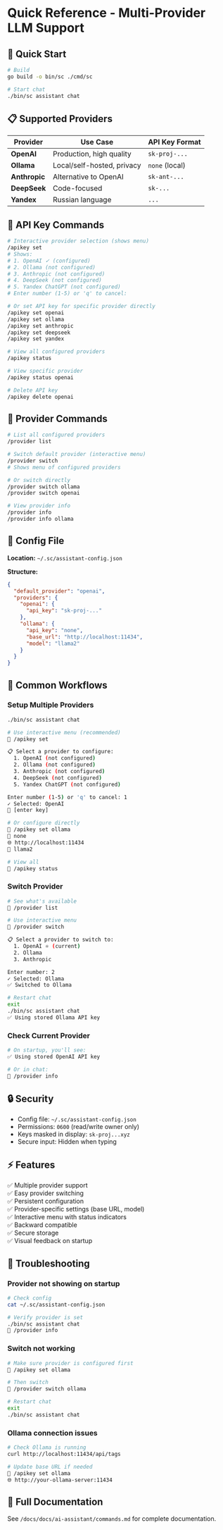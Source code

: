# Quick Reference - Multi-Provider LLM Support

## 🚀 Quick Start

```bash
# Build
go build -o bin/sc ./cmd/sc

# Start chat
./bin/sc assistant chat
```

## 📋 Supported Providers

| Provider | Use Case | API Key Format |
|----------|----------|----------------|
| **OpenAI** | Production, high quality | `sk-proj-...` |
| **Ollama** | Local/self-hosted, privacy | `none` (local) |
| **Anthropic** | Alternative to OpenAI | `sk-ant-...` |
| **DeepSeek** | Code-focused | `sk-...` |
| **Yandex** | Russian language | `...` |

## 🔑 API Key Commands

```bash
# Interactive provider selection (shows menu)
/apikey set
# Shows:
# 1. OpenAI ✓ (configured)
# 2. Ollama (not configured)
# 3. Anthropic (not configured)
# 4. DeepSeek (not configured)
# 5. Yandex ChatGPT (not configured)
# Enter number (1-5) or 'q' to cancel:

# Or set API key for specific provider directly
/apikey set openai
/apikey set ollama
/apikey set anthropic
/apikey set deepseek
/apikey set yandex

# View all configured providers
/apikey status

# View specific provider
/apikey status openai

# Delete API key
/apikey delete openai
```

## 🔄 Provider Commands

```bash
# List all configured providers
/provider list

# Switch default provider (interactive menu)
/provider switch
# Shows menu of configured providers

# Or switch directly
/provider switch ollama
/provider switch openai

# View provider info
/provider info
/provider info ollama
```

## 📁 Config File

**Location:** `~/.sc/assistant-config.json`

**Structure:**
```json
{
  "default_provider": "openai",
  "providers": {
    "openai": {
      "api_key": "sk-proj-..."
    },
    "ollama": {
      "api_key": "none",
      "base_url": "http://localhost:11434",
      "model": "llama2"
    }
  }
}
```

## 🎯 Common Workflows

### Setup Multiple Providers
```bash
./bin/sc assistant chat

# Use interactive menu (recommended)
💬 /apikey set

📋 Select a provider to configure:
  1. OpenAI (not configured)
  2. Ollama (not configured)
  3. Anthropic (not configured)
  4. DeepSeek (not configured)
  5. Yandex ChatGPT (not configured)

Enter number (1-5) or 'q' to cancel: 1
✓ Selected: OpenAI
🔑 [enter key]

# Or configure directly
💬 /apikey set ollama
🔑 none
🌐 http://localhost:11434
🤖 llama2

# View all
💬 /apikey status
```

### Switch Provider
```bash
# See what's available
💬 /provider list

# Use interactive menu
💬 /provider switch

📋 Select a provider to switch to:
  1. OpenAI ⭐ (current)
  2. Ollama
  3. Anthropic

Enter number: 2
✓ Selected: Ollama
✅ Switched to Ollama

# Restart chat
exit
./bin/sc assistant chat
✅ Using stored Ollama API key
```

### Check Current Provider
```bash
# On startup, you'll see:
✅ Using stored OpenAI API key

# Or in chat:
💬 /provider info
```

## 🔒 Security

- Config file: `~/.sc/assistant-config.json`
- Permissions: `0600` (read/write owner only)
- Keys masked in display: `sk-proj...xyz`
- Secure input: Hidden when typing

## ⚡ Features

✅ Multiple provider support  
✅ Easy provider switching  
✅ Persistent configuration  
✅ Provider-specific settings (base URL, model)  
✅ Interactive menu with status indicators  
✅ Backward compatible  
✅ Secure storage  
✅ Visual feedback on startup  

## 🐛 Troubleshooting

### Provider not showing on startup
```bash
# Check config
cat ~/.sc/assistant-config.json

# Verify provider is set
./bin/sc assistant chat
💬 /provider info
```

### Switch not working
```bash
# Make sure provider is configured first
💬 /apikey set ollama

# Then switch
💬 /provider switch ollama

# Restart chat
exit
./bin/sc assistant chat
```

### Ollama connection issues
```bash
# Check Ollama is running
curl http://localhost:11434/api/tags

# Update base URL if needed
💬 /apikey set ollama
🌐 http://your-ollama-server:11434
```

## 📖 Full Documentation

See `/docs/docs/ai-assistant/commands.md` for complete documentation.
